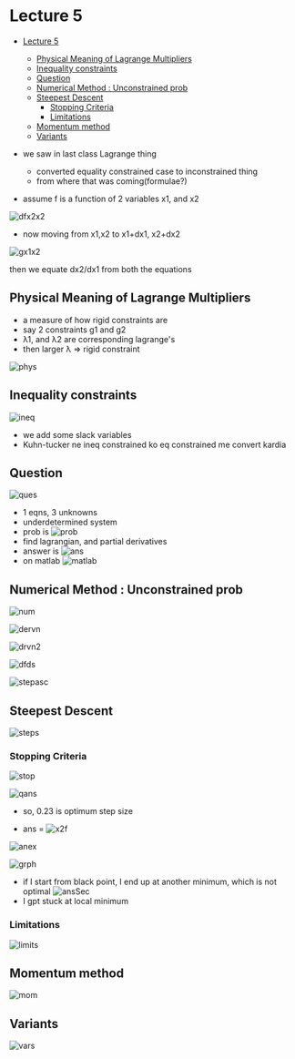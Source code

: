 # Lecture 5

- [Lecture 5](#lecture-5)
  - [Physical Meaning of Lagrange Multipliers](#physical-meaning-of-lagrange-multipliers)
  - [Inequality constraints](#inequality-constraints)
  - [Question](#question)
  - [Numerical Method : Unconstrained prob](#numerical-method--unconstrained-prob)
  - [Steepest Descent](#steepest-descent)
    - [Stopping Criteria](#stopping-criteria)
    - [Limitations](#limitations)
  - [Momentum method](#momentum-method)
  - [Variants](#variants)

- we saw in last class Lagrange thing
  - converted equality constrained case to inconstrained thing
  - from where that was coming(formulae?)

- assume f is a function of 2 variables x1, and x2

![dfx2x2](dfx1x2.png)

- now moving from x1,x2 to x1+dx1, x2+dx2

![gx1x2](gx1x2.png)

then we equate dx2/dx1 from both the equations

## Physical Meaning of Lagrange Multipliers

- a measure of how rigid constraints are
- say 2 constraints g1 and g2
- λ1, and λ2 are corresponding lagrange's
- then larger λ => rigid constraint

![phys](phys.png)

## Inequality constraints

![ineq](ineqconst.png)

- we add some slack variables
- Kuhn-tucker ne ineq constrained ko eq constrained me convert kardia

## Question

![ques](ques.png)

- 1 eqns, 3 unknowns
- underdetermined system
- prob is ![prob](prob.png)
- find lagrangian, and partial derivatives
- answer is ![ans](ans.png)
- on matlab ![matlab](onmatlab.png)

## Numerical Method : Unconstrained prob

![num](nummethod.png)

![dervn](derivation.png)

![drvn2](drvn2.png)

![dfds](dfds.png)

![stepasc](stepasc.png)

## Steepest Descent

![steps](steps.png)

### Stopping Criteria

![stop](stop.png)

![qans](qans.png)

- so, 0.23 is optimum step size

- ans = ![x2f](x2f.png)

![anex](anex.png)

![grph](grph.png)

- if I start from black point, I end up at another minimum, which is not optimal ![ansSec](ansSec.png)
- I gpt stuck at local minimum

### Limitations

![limits](limitations.png)

## Momentum method

![mom](momentum.png)

## Variants

![vars](variants.png)